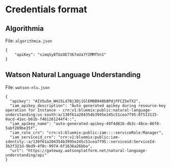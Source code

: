 # Credentials format

## Algorithmia

File: `algorithmia.json`

```
{
    "apiKey": "simqSy8TUzOE7367oUa7YIMMfVn1"
}
```

## Watson Natural Language Understanding

File: `watson-nlu.json`

```
{
  "apikey": "AIVSu5m_WHi5Ld7Bj3Dj1GlEM0B940b8PdjFFCZ5eTX2",
  "iam_apikey_description": "Auto generated apikey during resource-key operation for Instance - crn:v1:bluemix:public:natural-language-understanding:us-south:a/130f61a204354b3995e245c51cea7f95:0f513115-0acd-41ec-b61b-f461261244f4::",
  "iam_apikey_name": "auto-generated-apikey-49f4d816-db3c-48ce-86f0-5abf289be35f",
  "iam_role_crn": "crn:v1:bluemix:public:iam::::serviceRole:Manager",
  "iam_serviceid_crn": "crn:v1:bluemix:public:iam-identity::a/130f61a204354b3995e245c51cea7f95::serviceid:ServiceId-3b2f321d-9bd9-4f8c-9974-6f1636a26bba",
  "url": "https://gateway.watsonplatform.net/natural-language-understanding/api"
}
```